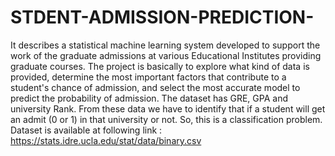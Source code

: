# STDENT-ADMISSION-PREDICTION-
It describes a statistical machine learning system developed to support the work of the graduate admissions at various Educational Institutes providing graduate courses. The project is basically to explore what kind of data is provided, determine the most important factors that contribute to a student's chance of admission, and select the most accurate model to predict the probability of admission.
The dataset has GRE, GPA and university Rank. From these data we have to identify that if a student will get an admit (0 or 1) in that university or not. So, this is a classification problem.
Dataset is available at following link : https://stats.idre.ucla.edu/stat/data/binary.csv
